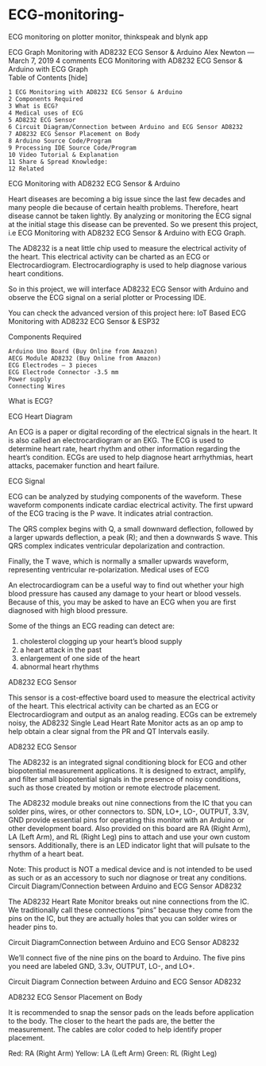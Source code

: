 # ECG-monitoring-
ECG monitoring on plotter monitor, thinkspeak and blynk app

ECG Graph Monitoring with AD8232 ECG Sensor & Arduino
Alex Newton — March 7, 2019 4 comments
ECG Monitoring with AD8232 ECG Sensor & Arduino with ECG Graph	
Table of Contents [hide]

    1 ECG Monitoring with AD8232 ECG Sensor & Arduino
    2 Components Required
    3 What is ECG?
    4 Medical uses of ECG
    5 AD8232 ECG Sensor
    6 Circuit Diagram/Connection between Arduino and ECG Sensor AD8232
    7 AD8232 ECG Sensor Placement on Body
    8 Arduino Source Code/Program
    9 Processing IDE Source Code/Program
    10 Video Tutorial & Explanation
    11 Share & Spread Knowledge:
    12 Related

ECG Monitoring with AD8232 ECG Sensor & Arduino

Heart diseases are becoming a big issue since the last few decades and many people die because of certain health problems. Therefore, heart disease cannot be taken lightly. By analyzing or monitoring the ECG signal at the initial stage this disease can be prevented. So we present this project, i.e ECG Monitoring with AD8232 ECG Sensor & Arduino with ECG Graph.

The AD8232 is a neat little chip used to measure the electrical activity of the heart. This electrical activity can be charted as an ECG or Electrocardiogram. Electrocardiography is used to help diagnose various heart conditions.

So in this project, we will interface AD8232 ECG Sensor with Arduino and observe the ECG signal on a serial plotter or Processing IDE.

You can check the advanced version of this project here: IoT Based ECG Monitoring with AD8232 ECG Sensor & ESP32


Components Required

    Arduino Uno Board (Buy Online from Amazon)
    AECG Module AD8232 (Buy Online from Amazon)
    ECG Electrodes – 3 pieces
    ECG Electrode Connector -3.5 mm
    Power supply
    Connecting Wires

What is ECG?

ECG Heart Diagram

An ECG is a paper or digital recording of the electrical signals in the heart. It is also called an electrocardiogram or an EKG. The ECG is used to determine heart rate, heart rhythm and other information regarding the heart’s condition. ECGs are used to help diagnose heart arrhythmias, heart attacks, pacemaker function and heart failure.

ECG Signal

ECG can be analyzed by studying components of the waveform. These waveform components indicate cardiac electrical activity. The first upward of the ECG tracing is the P wave. It indicates atrial contraction.



The QRS complex begins with Q, a small downward deflection, followed by a larger upwards deflection, a peak (R); and then a downwards S wave. This QRS complex indicates ventricular depolarization and contraction.

Finally, the T wave, which is normally a smaller upwards waveform, representing ventricular re-polarization.
Medical uses of ECG

An electrocardiogram can be a useful way to find out whether your high blood pressure has caused any damage to your heart or blood vessels. Because of this, you may be asked to have an ECG when you are first diagnosed with high blood pressure.

Some of the things an ECG reading can detect are:

1. cholesterol clogging up your heart’s blood supply
2. a heart attack in the past
3. enlargement of one side of the heart
4. abnormal heart rhythms

AD8232 ECG Sensor

This sensor is a cost-effective board used to measure the electrical activity of the heart. This electrical activity can be charted as an ECG or Electrocardiogram and output as an analog reading. ECGs can be extremely noisy, the AD8232 Single Lead Heart Rate Monitor acts as an op amp to help obtain a clear signal from the PR and QT Intervals easily.

AD8232 ECG Sensor

The AD8232 is an integrated signal conditioning block for ECG and other biopotential measurement applications. It is designed to extract, amplify, and filter small biopotential signals in the presence of noisy conditions, such as those created by motion or remote electrode placement.



The AD8232 module breaks out nine connections from the IC that you can solder pins, wires, or other connectors to. SDN, LO+, LO-, OUTPUT, 3.3V, GND provide essential pins for operating this monitor with an Arduino or other development board. Also provided on this board are RA (Right Arm), LA (Left Arm), and RL (Right Leg) pins to attach and use your own custom sensors. Additionally, there is an LED indicator light that will pulsate to the rhythm of a heart beat.

Note: This product is NOT a medical device and is not intended to be used as such or as an accessory to such nor diagnose or treat any conditions.
Circuit Diagram/Connection between Arduino and ECG Sensor AD8232

The AD8232 Heart Rate Monitor breaks out nine connections from the IC. We traditionally call these connections “pins” because they come from the pins on the IC, but they are actually holes that you can solder wires or header pins to.

Circuit DiagramConnection between Arduino and ECG Sensor AD8232

We’ll connect five of the nine pins on the board to Arduino. The five pins you need are labeled GND, 3.3v, OUTPUT, LO-, and LO+.

Circuit Diagram Connection between Arduino and ECG Sensor AD8232

AD8232 ECG Sensor Placement on Body

It is recommended to snap the sensor pads on the leads before application to the body. The closer to the heart the pads are, the better the measurement. The cables are color coded to help identify proper placement.

Red: RA (Right Arm)
Yellow: LA (Left Arm)
Green: RL (Right Leg)

